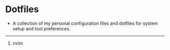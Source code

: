 # Dotfiles

- A collection of my personal configuration files and dotfiles for system setup and tool preferences.

---

1. nvim


